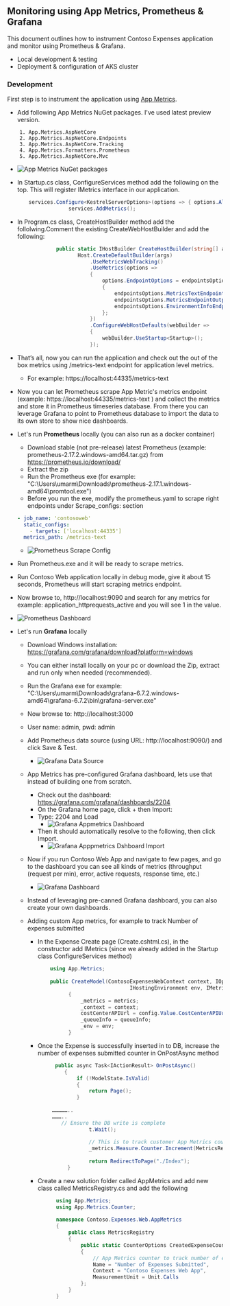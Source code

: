 ## Monitoring using App Metrics, Prometheus & Grafana

This document outlines how to instrument Contoso Expenses application and monitor using Prometheus & Grafana.

 - Local development & testing 
 - Deployment & configuration of AKS cluster

### Development

First step is to instrument the application using [App Metrics](https://github.com/AppMetrics/AppMetrics). 

- Add following App Metrics NuGet packages. I've used latest preview version.
```
    1. App.Metrics.AspNetCore 
    2. App.Metrics.AspNetCore.Endpoints
    3. App.Metrics.AspNetCore.Tracking
    4. App.Metrics.Formatters.Prometheus
    5. App.Metrics.AspNetCore.Mvc
```
   + ![App Metrics NuGet packages](./images/monitoring/appmetrics-nugetpackages.png)

- In Startup.cs class, ConfigureServices method add the following on the top. This will register IMetrics interface in our application. 

```csharp
       services.Configure<KestrelServerOptions>(options => { options.AllowSynchronousIO = true; });
		            services.AddMetrics();
```
- In Program.cs class, CreateHostBuilder method add the follolwing.Comment the existing CreateWebHostBuilder and add the following:

```csharp
			    public static IHostBuilder CreateHostBuilder(string[] args) =>
			           Host.CreateDefaultBuilder(args)
			               .UseMetricsWebTracking()
			               .UseMetrics(options =>
			               {
			                   options.EndpointOptions = endpointsOptions =>
			                   {
			                       endpointsOptions.MetricsTextEndpointOutputFormatter = new MetricsPrometheusTextOutputFormatter();
			                       endpointsOptions.MetricsEndpointOutputFormatter = new MetricsPrometheusProtobufOutputFormatter();
			                       endpointsOptions.EnvironmentInfoEndpointEnabled = false;
			                   };
			               })
			               .ConfigureWebHostDefaults(webBuilder =>
			               {
			                   webBuilder.UseStartup<Startup>();
			               });

```
- That’s all, now you can run the application and check out the out of the box metrics using /metrics-text endpoint for application level metrics.
  + For example: https://localhost:44335/metrics-text 

- Now you can let Prometheus scrape App Metric's metrics endpoint (example: https://localhost:44335/metrics-text ) and collect the metrics and store it in Prometheus timeseries database. From there you can leverage Grafana to point to Prometheus database to import the data to its own store to show nice dashboards.

- Let's run **Prometheus** locally (you can also run as a docker container)
  + Download stable (not pre-release)  latest Prometheus (example: prometheus-2.17.2.windows-amd64.tar.gz) from https://prometheus.io/download/
  + Extract the zip
  + Run the Prometheus exe (for example: "C:\Users\umarm\Downloads\prometheus-2.17.1.windows-amd64\promtool.exe") 
  + Before you run the exe, modify the prometheus.yaml to scrape right endpoints under Scrape_configs: section
  ```yml
  - job_name: 'contosoweb'
	static_configs:
	  - targets: ['localhost:44335']
	metrics_path: /metrics-text
  ```
  + ![Prometheus Scrape Config](./images/monitoring/prometheus-scrapeconfig.png)

- Run Prometheus.exe and it will be ready to scrape metrics. 

- Run Contoso Web application locally in debug mode, give it about 15 seconds, Prometheus will start scraping metrics endpoint. 

- Now browse to, http://localhost:9090 and search for any metrics for example: application_httprequests_active and you will see 1 in the value. 
 + ![Prometheus Dashboard](./images/monitoring/prometheus-dashboard.png)

- Let's run **Grafana** locally
  + Download Windows installation: https://grafana.com/grafana/download?platform=windows
  + You can either install locally on your pc or download the Zip, extract and run only when needed (recommended).
  + Run the Grafana exe for example: "C:\Users\umarm\Downloads\grafana-6.7.2.windows-amd64\grafana-6.7.2\bin\grafana-server.exe"
  + Now browse to: http://localhost:3000 
  + User name: admin, pwd: admin
  + Add Prometheus data source (using URL: http://localhost:9090/) and click Save & Test.
    + ![Grafana Data Source](./images/monitoring/grafana-datasource.png)

  + App Metrics has pre-configured Grafana dashboard, lets use that instead of building one from scratch. 
    + Check out the dashboard: https://grafana.com/grafana/dashboards/2204
    + On the Grafana home page, click +  then Import:
	+ Type: 2204 and Load
      + ![Grafana Appmetrics Dashboard](./images/monitoring/grafana-appmetrics-dashboard.png)
	+ Then it should automatically resolve to the following, then click Import.
      + ![Grafana Apppmetrics Dshboard Import](./images/monitoring/grafana-appmetrics-dashboard-import.png)
  + Now if you run Contoso Web App and navigate to few pages, and go to the dashboard you can see all kinds of metrics (throughput (request per min), error, active requests, response time, etc.)
    + ![Grafana Dashboard](./images/monitoring/grafana-dashboard.png)
  + Instead of leveraging pre-canned Grafana dashboard, you can also create your own dashboards. 
  
  + Adding custom App metrics, for example to track Number of expenses submitted
    + In the Expense Create page (Create.cshtml.cs), in the constructor add IMetrics (since we already added in the Startup class ConfigureServices method)
      ```csharp
          using App.Metrics;
		
		  public CreateModel(ContosoExpensesWebContext context, IOptions<ConfigValues> config, QueueInfo queueInfo, 
		                            IHostingEnvironment env, IMetrics metrics)
		        {
		            _metrics = metrics;
		            _context = context;
		            costCenterAPIUrl = config.Value.CostCenterAPIUrl;
		            _queueInfo = queueInfo;
		            _env = env;
		        }
       ```
    + Once the Expense is successfully inserted in to DB, increase the number of expenses submitted counter in OnPostAsync method
    ```csharp
    		 public async Task<IActionResult> OnPostAsync()
		        {
		            if (!ModelState.IsValid)
		            {
		                return Page();
		            }
		
			……………..
			………..
			   // Ensure the DB write is complete
			            t.Wait();
			
			            // This is to track customer App Metrics counter to track number of expenses submitted 
			            _metrics.Measure.Counter.Increment(MetricsRegistry.CreatedExpenseCounter);
			
			            return RedirectToPage("./Index");
		         }

    ```
    + Create a new solution folder called AppMetrics and add new class called MetricsRegistry.cs and add the following
      ```csharp
    		using App.Metrics;
			using App.Metrics.Counter;
			
			namespace Contoso.Expenses.Web.AppMetrics
			{
			    public class MetricsRegistry
			    {
			        public static CounterOptions CreatedExpenseCounter => new CounterOptions
			        {
			            // App Metrics counter to track number of expenses submitted 
			            Name = "Number of Expenses Submitted",
			            Context = "Contoso Expenses Web App",
			            MeasurementUnit = Unit.Calls
			        };
			    }
			}

      ```
    
